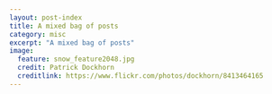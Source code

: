 ```yaml
---
layout: post-index
title: A mixed bag of posts
category: misc
excerpt: "A mixed bag of posts"
image:
  feature: snow_feature2048.jpg
  credit: Patrick Dockhorn
  creditlink: https://www.flickr.com/photos/dockhorn/8413464165
---
```

